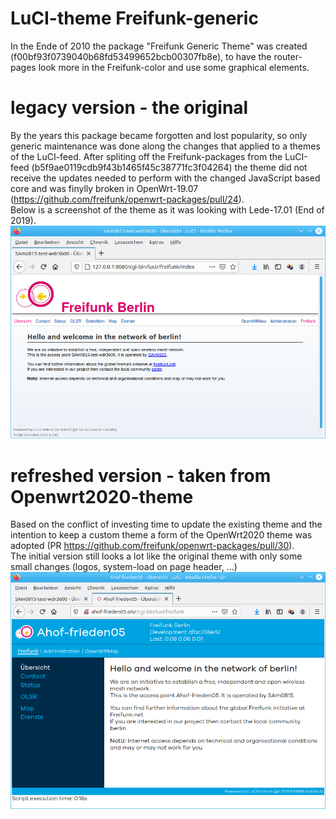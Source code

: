 # LuCI-theme Freifunk-generic

In the Ende of 2010 the package "Freifunk Generic Theme" was created (f00bf93f0739040b68fd53499652bcb00307fb8e), to have the router-pages
look more in the Freifunk-color and use some graphical elements.  

# legacy version - the original

By the years this package became forgotten and lost popularity, so only generic maintenance was done along
the changes that applied to a themes of the LuCI-feed. After spliting off the Freifunk-packages from the
LuCI-feed (b5f9ae0119cdb9f43b1465f45c38771fc3f04264) the theme did not receive the updates needed to perform with the changed JavaScript 
based core and was finylly broken in OpenWrt-19.07 (https://github.com/freifunk/openwrt-packages/pull/24).  
Below is a screenshot of the theme as it was looking with Lede-17.01 (End of 2019).  
![screenshot with Lede-17.01](docs/freifunk-theme_lede17.01.png?raw=true)

# refreshed version - taken from Openwrt2020-theme

Based on the conflict of investing time to update the existing theme and the intention to keep a custom
theme a form of the OpenWrt2020 theme was adopted (PR https://github.com/freifunk/openwrt-packages/pull/30).  
The initial version still looks a lot like
the original theme with only some small changes (logos, system-load on page header, ...)  
![screenshot with OpenWrt-21.02](docs/freifunk-theme_openwrt21.02.png?raw=true)
